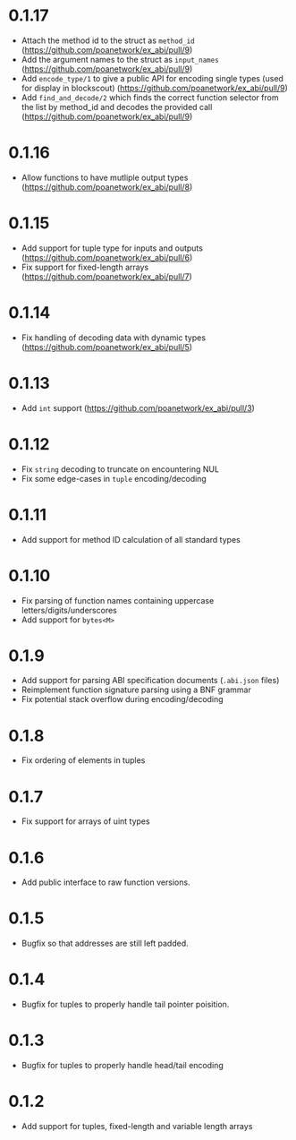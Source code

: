 # 0.1.17
* Attach the method id to the struct as `method_id` (https://github.com/poanetwork/ex_abi/pull/9)
* Add the argument names to the struct as `input_names` (https://github.com/poanetwork/ex_abi/pull/9)
* Add `encode_type/1` to give a public API for encoding single types (used for display in blockscout) (https://github.com/poanetwork/ex_abi/pull/9)
* Add `find_and_decode/2` which finds the correct function selector from the list by method_id and decodes the provided call (https://github.com/poanetwork/ex_abi/pull/9)
# 0.1.16
* Allow functions to have mutliple output types (https://github.com/poanetwork/ex_abi/pull/8)
# 0.1.15
* Add support for tuple type for inputs and outputs (https://github.com/poanetwork/ex_abi/pull/6)
* Fix support for fixed-length arrays (https://github.com/poanetwork/ex_abi/pull/7)
# 0.1.14
* Fix handling of decoding data with dynamic types (https://github.com/poanetwork/ex_abi/pull/5)
# 0.1.13
* Add `int` support (https://github.com/poanetwork/ex_abi/pull/3)
# 0.1.12
* Fix `string` decoding to truncate on encountering NUL
* Fix some edge-cases in `tuple` encoding/decoding
# 0.1.11
* Add support for method ID calculation of all standard types
# 0.1.10
* Fix parsing of function names containing uppercase letters/digits/underscores
* Add support for `bytes<M>`
# 0.1.9
* Add support for parsing ABI specification documents (`.abi.json` files)
* Reimplement function signature parsing using a BNF grammar
* Fix potential stack overflow during encoding/decoding
# 0.1.8
* Fix ordering of elements in tuples
# 0.1.7
* Fix support for arrays of uint types
# 0.1.6
* Add public interface to raw function versions.
# 0.1.5
* Bugfix so that addresses are still left padded.
# 0.1.4
* Bugfix for tuples to properly handle tail pointer poisition.
# 0.1.3
* Bugfix for tuples to properly handle head/tail encoding
# 0.1.2
* Add support for tuples, fixed-length and variable length arrays

